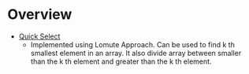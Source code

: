# Overview

- [Quick Select](./quick_select.go)
  - Implemented using Lomute Approach. Can be used to find k th smallest element in an array. It also divide array between smaller than the k th element and greater than the k th element.
